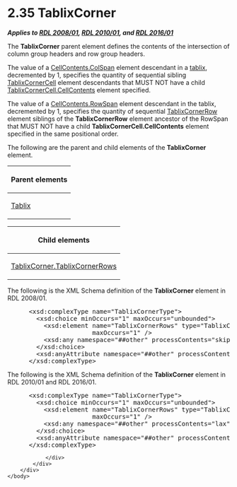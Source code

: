 <html dir="LTR" xmlns:mshelp="http://msdn.microsoft.com/mshelp" xmlns:ddue="http://ddue.schemas.microsoft.com/authoring/2003/5" xmlns:xlink="http://www.w3.org/1999/xlink" xmlns:tool="http://www.microsoft.com/tooltip">
    <head>
        <meta http-equiv="Content-Type" content="text/html; CHARSET=utf-8"></meta>
        <meta name="save" content="history"></meta>
        <title>2.35 TablixCorner</title>
        <xml>
            <mshelp:toctitle title="2.35 TablixCorner"></mshelp:toctitle>
            <mshelp:rltitle title="[MS-RDL]: TablixCorner"></mshelp:rltitle>
            <mshelp:keyword index="A" term="9512a2e6-b1e9-40f6-845a-41b4bf1bc123"></mshelp:keyword>
            <mshelp:attr name="DCSext.ContentType" value="open specification"></mshelp:attr>
            <mshelp:attr name="AssetID" value="9512a2e6-b1e9-40f6-845a-41b4bf1bc123"></mshelp:attr>
            <mshelp:attr name="TopicType" value="kbRef"></mshelp:attr>
            <mshelp:attr name="DCSext.Title" value="[MS-RDL]: TablixCorner" />
        </xml>
    </head>
    <body>
        <div id="header">
            <h1 class="heading">2.35 TablixCorner</h1>
        </div>
        <div id="mainSection">
            <div id="mainBody">
                <div id="allHistory" class="saveHistory"></div>
                <div id="sectionSection0" class="section" name="collapseableSection">
                    

<p><b><i>Applies to </i></b><a href="1e855f94-4617-47e4-b89e-0856c6cb420f.htm"><b><i>RDL 2008/01</i></b></a><b><i>,
</i></b><a href="3428e690-a348-4ec7-8a6a-8efb42d2cdee.htm"><b><i>RDL 2010/01</i></b></a><b><i>,
and </i></b><a href="52ce3983-2bfc-4e72-9359-42aaf5fe4509.htm"><b><i>RDL 2016/01</i></b></a></p>

<p>The <b>TablixCorner</b> parent element defines the contents
of the intersection of column group headers and row group headers. </p>

<p>The value of a <a href="3ffb0387-2dd7-4b21-b36d-6df8fd0a0887.htm">CellContents.ColSpan</a>
element descendant in a <a href="b2482b3f-74ab-4ca8-a9e5-c07955011743.htm#gt_f9f5d4be-2a9e-4556-90f6-d4ed1678f0b4">tablix</a>,
decremented by 1, specifies the quantity of sequential sibling <a href="6cdfb648-977b-4e6a-9316-19e8d45b6c10.htm">TablixCornerCell</a> element
descendants that MUST NOT have a child <a href="9cc3c555-d468-460f-8a90-f144b07495b4.htm">TablixCornerCell.CellContents</a>
element specified. </p>

<p>The value of a <a href="86a03c35-d5eb-4e30-be28-f8219e73fa30.htm">CellContents.RowSpan</a>
element descendant in the tablix, decremented by 1, specifies the quantity of
sequential <a href="079f1814-7516-4b42-82be-00126e990972.htm">TablixCornerRow</a>
element siblings of the <b>TablixCornerRow</b> element ancestor of the <mshelp:link keywords="c08406c7-cca5-4a3f-8b43-45a19ee5b96e" tabindex="0">RowSpan</mshelp:link>
that MUST NOT have a child <b>TablixCornerCell.CellContents</b> element
specified in the same positional order. </p>

<p>The following are the parent and child elements of the <b>TablixCorner</b>
element.</p>

<table>
 <thead>
  <tr>
   <th>
   <p>Parent elements</p>
   </th>
  </tr>
 </thead>
 <tr>
  <td>
  <p><a href="e42fb86e-799a-4202-8845-ac38831efccb.htm">Tablix</a></p>
  </td>
 </tr>
</table>

<p> </p>

<table>
 <thead>
  <tr>
   <th>
   <p>Child elements</p>
   </th>
  </tr>
 </thead>
 <tr>
  <td>
  <p><a href="bb29903a-86c7-439e-9c4e-92fd2892f9d5.htm">TablixCorner.TablixCornerRows</a></p>
  </td>
 </tr>
</table>

<p>The following is the XML Schema definition of the <b>TablixCorner</b>
element in RDL 2008/01.</p>

<dl>
<dd>
<div><pre> &lt;xsd:complexType name=&quot;TablixCornerType&quot;&gt;
   &lt;xsd:choice minOccurs=&quot;1&quot; maxOccurs=&quot;unbounded&quot;&gt;
     &lt;xsd:element name=&quot;TablixCornerRows&quot; type=&quot;TablixCornerRowsType&quot; minOccurs=&quot;1&quot; 
                  maxOccurs=&quot;1&quot; /&gt;
     &lt;xsd:any namespace=&quot;##other&quot; processContents=&quot;skip&quot; /&gt;
   &lt;/xsd:choice&gt;
   &lt;xsd:anyAttribute namespace=&quot;##other&quot; processContents=&quot;skip&quot; /&gt;
 &lt;/xsd:complexType&gt;
</pre></div>
</dd></dl>

<p>The following is the XML Schema definition of the <b>TablixCorner</b>
element in RDL 2010/01 and RDL 2016/01.</p>

<dl>
<dd>
<div><pre> &lt;xsd:complexType name=&quot;TablixCornerType&quot;&gt;
   &lt;xsd:choice minOccurs=&quot;1&quot; maxOccurs=&quot;unbounded&quot;&gt;
     &lt;xsd:element name=&quot;TablixCornerRows&quot; type=&quot;TablixCornerRowsType&quot; minOccurs=&quot;1&quot; 
                  maxOccurs=&quot;1&quot; /&gt;
     &lt;xsd:any namespace=&quot;##other&quot; processContents=&quot;lax&quot; /&gt;
   &lt;/xsd:choice&gt;
   &lt;xsd:anyAttribute namespace=&quot;##other&quot; processContents=&quot;lax&quot; /&gt;
 &lt;/xsd:complexType&gt;
</pre></div>
</dd></dl>


                </div>
            </div>
        </div>
    </body>
</html>